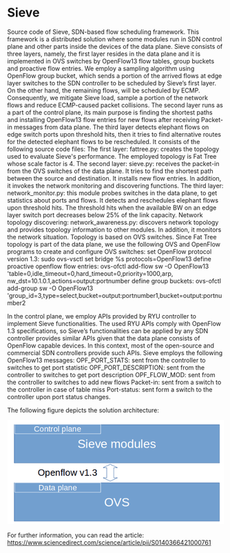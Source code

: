 # Sieve

Source code of Sieve, SDN-based flow scheduling framework. This framework is a distributed solution where some modules run in SDN control plane and other parts inside the devices of the data plane. Sieve consists of three layers, namely, the first layer resides in the data plane and it is implemented in OVS switches by OpenFlow13 flow tables, group buckets and proactive flow entries. We employ a sampling algorithm using OpenFlow group bucket, which sends a portion of the arrived flows at edge layer switches to the SDN controller to be scheduled by Sieve’s first layer. On the other hand, the remaining flows, will be scheduled by ECMP. Consequently, we mitigate Sieve load, sample a portion of the network flows and reduce ECMP-caused packet collisions. The second layer runs as a part of the control plane, its main purpose is finding the shortest paths and installing OpenFlow13 flow entries for new flows after receiving Packet-in messages from data plane. The third layer detects elephant flows on edge switch ports upon threshold hits, then it tries to find alternative routes for the detected elephant flows to be rescheduled.
It consists of the following source code files:
The first layer:
fattree.py: creates the topology used to evaluate Sieve's performance. The employed topology is Fat Tree whose scale factor is 4.
The second layer: 
sieve.py: receives the packet-in from the OVS switches of the data plane. It tries to find the shortest path between the source and destination. It installs new flow entries. In addition, it invokes the network monitoring and discovering functions.
The third layer:
network_monitor.py: this module probes switches in the data plane, to get statistics about ports and flows. It detects and reschedules elephant flows upon threshold hits. The threshold hits when the available BW on an edge layer switch port decreases below 25% of the link capacity.
Network topology discovering:
network_awareness.py: discovers network topology and provides topology information to other modules. In addition, it monitors the network situation.
Topology is based on OVS switches. Since Fat Tree topology is part of the data plane, we use the following OVS and OpenFlow programs to create and configure OVS switches:
set OpenFlow protocol version 1.3:
sudo ovs-vsctl set bridge %s protocols=OpenFlow13
define proactive openflow flow entries:
ovs-ofctl add-flow sw -O OpenFlow13 \
'table=0,idle_timeout=0,hard_timeout=0,priority=1000,arp, \
nw_dst=10.1.0.1,actions=output:portnumber
define group buckets:
ovs-ofctl add-group sw -O OpenFlow13 \
'group_id=3,type=select,bucket=output:portnumber1,bucket=output:portnumber2

In the control plane, we employ APIs provided by RYU controller to implement Sieve functionalities. The used RYU APIs comply with OpenFlow 1.3 specifications, so Sieve’s functionalities can be applied by any SDN controller provides similar APIs given that the data plane consists of OpenFlow capable devices. In this context, most of the open-source and commercial SDN controllers provide such APIs.
Sieve employs the following OpenFlow13 messages:
OPF_PORT_STATS: sent from the controller to switches to get port statistic
OPF_PORT_DESCRIPTION: sent from the controller to switches to get port description
OPF_FLOW_MOD: sent from the controller to switches to add new flows
Packet-in: sent from a switch to the controller in case of table miss
Port-status: sent form a switch to the controller upon port status changes.


The following figure depicts the solution architecture:

![alt text](https://github.com/Maiass/Sieve/blob/main/sieve.png?raw=true)









For further information, you can read the article: https://www.sciencedirect.com/science/article/pii/S0140366421000761
